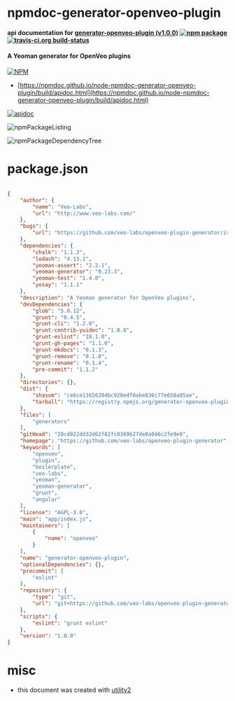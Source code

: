 # npmdoc-generator-openveo-plugin

#### api documentation for  [generator-openveo-plugin (v1.0.0)](https://github.com/veo-labs/openveo-plugin-generator)  [![npm package](https://img.shields.io/npm/v/npmdoc-generator-openveo-plugin.svg?style=flat-square)](https://www.npmjs.org/package/npmdoc-generator-openveo-plugin) [![travis-ci.org build-status](https://api.travis-ci.org/npmdoc/node-npmdoc-generator-openveo-plugin.svg)](https://travis-ci.org/npmdoc/node-npmdoc-generator-openveo-plugin)

#### A Yeoman generator for OpenVeo plugins

[![NPM](https://nodei.co/npm/generator-openveo-plugin.png?downloads=true&downloadRank=true&stars=true)](https://www.npmjs.com/package/generator-openveo-plugin)

- [https://npmdoc.github.io/node-npmdoc-generator-openveo-plugin/build/apidoc.html](https://npmdoc.github.io/node-npmdoc-generator-openveo-plugin/build/apidoc.html)

[![apidoc](https://npmdoc.github.io/node-npmdoc-generator-openveo-plugin/build/screenCapture.buildCi.browser.%252Ftmp%252Fbuild%252Fapidoc.html.png)](https://npmdoc.github.io/node-npmdoc-generator-openveo-plugin/build/apidoc.html)

![npmPackageListing](https://npmdoc.github.io/node-npmdoc-generator-openveo-plugin/build/screenCapture.npmPackageListing.svg)

![npmPackageDependencyTree](https://npmdoc.github.io/node-npmdoc-generator-openveo-plugin/build/screenCapture.npmPackageDependencyTree.svg)



# package.json

```json

{
    "author": {
        "name": "Veo-Labs",
        "url": "http://www.veo-labs.com/"
    },
    "bugs": {
        "url": "https://github.com/veo-labs/openveo-plugin-generator/issues"
    },
    "dependencies": {
        "chalk": "1.1.3",
        "lodash": "4.13.1",
        "yeoman-assert": "2.2.1",
        "yeoman-generator": "0.23.3",
        "yeoman-test": "1.4.0",
        "yosay": "1.1.1"
    },
    "description": "A Yeoman generator for OpenVeo plugins",
    "devDependencies": {
        "glob": "5.0.12",
        "grunt": "0.4.5",
        "grunt-cli": "1.2.0",
        "grunt-contrib-yuidoc": "1.0.0",
        "grunt-eslint": "18.1.0",
        "grunt-gh-pages": "1.1.0",
        "grunt-mkdocs": "0.1.3",
        "grunt-remove": "0.1.0",
        "grunt-rename": "0.1.4",
        "pre-commit": "1.1.2"
    },
    "directories": {},
    "dist": {
        "shasum": "ce6ce11656204bc920edf0abe836c77e658a85ae",
        "tarball": "https://registry.npmjs.org/generator-openveo-plugin/-/generator-openveo-plugin-1.0.0.tgz"
    },
    "files": [
        "generators"
    ],
    "gitHead": "20cd022dd32d62f82fc0369b27de8a946c2fe9e8",
    "homepage": "https://github.com/veo-labs/openveo-plugin-generator",
    "keywords": [
        "openveo",
        "plugin",
        "boilerplate",
        "veo-labs",
        "yeoman",
        "yeoman-generator",
        "grunt",
        "angular"
    ],
    "license": "AGPL-3.0",
    "main": "app/index.js",
    "maintainers": [
        {
            "name": "openveo"
        }
    ],
    "name": "generator-openveo-plugin",
    "optionalDependencies": {},
    "precommit": [
        "eslint"
    ],
    "repository": {
        "type": "git",
        "url": "git+https://github.com/veo-labs/openveo-plugin-generator.git"
    },
    "scripts": {
        "eslint": "grunt eslint"
    },
    "version": "1.0.0"
}
```



# misc
- this document was created with [utility2](https://github.com/kaizhu256/node-utility2)
